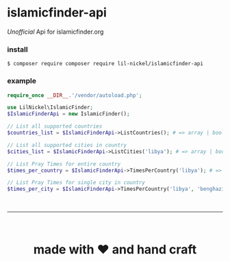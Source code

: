# islamicfinder-api
*Unofficial* Api for islamicfinder.org

### install
```
$ composer require composer require lil-nickel/islamicfinder-api
```

### example
```php
require_once __DIR__.'/vendor/autoload.php';

use LilNickel\IslamicFinder;
$IslamicFinderApi = new IslamicFinder();

// List all supported countries
$countries_list = $IslamicFinderApi->ListCountries(); # => array | bool

// List all supported cities in country
$cities_list = $IslamicFinderApi->ListCities('libya'); # => array | bool

// List Pray Times for entire country
$times_per_country = $IslamicFinderApi->TimesPerCountry('libya'); # => array | bool

// List Pray Times for single city in country
$times_per_city = $IslamicFinderApi->TimesPerCountry('libya', 'benghazi'); # => array | bool

```
<br/><hr/><br/>
<h1 align="center">made with ❤️ and hand craft</h1>
